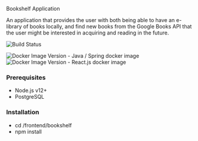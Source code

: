Bookshelf Application

An application that provides the user with both being able to have an e-library of books locally, and find new books from the Google Books API that the user might be interested in acquiring and reading in the future. 

![Build Status](https://github.com/jockehaansen/Bookshelf/actions/workflows/build-and-deploy.yml/badge.svg)

![Docker Image Version](https://img.shields.io/docker/v/jockehansen/bookshelf-backend/latest.svg) - Java / Spring docker image
![Docker Image Version](https://img.shields.io/docker/v/jockehansen/bookshelf-frontend/latest.svg) - React.js docker image

### Prerequisites
- Node.js v12+
- PostgreSQL

### Installation
- cd /frontend/bookshelf
- npm install
